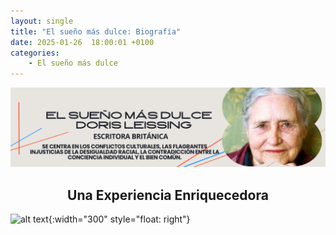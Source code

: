 ```yaml
---
layout: single
title: "El sueño más dulce: Biografía"
date: 2025-01-26  18:00:01 +0100
categories: 
    - El sueño más dulce
---
```

![alt text](</assets/img/banner doris lessing.png>)

 

<center><h2>Una Experiencia Enriquecedora</h2></center>


![alt text](</assets/img/Premios ·Premio Somerset jhonny lennon.png>){:width="300" style="float: right"} 